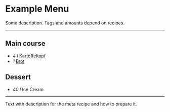 # Example Menu

Some description.
Tags and amounts depend on recipes.

---

## Main course

- *4 l* [Kartoffeltopf](file:griechischer_kartoffeltopf.md)
- *1* [Brot](file:schwarzbierbrot.md)

## Dessert

- *40 l* Ice Cream

---

Text with description for the meta recipe and how to prepare it.

